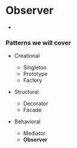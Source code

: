 # Observer

-
### Patterns we will cover

- Creational

  - Singleton
  - Prototype
  - Factory

- Structural

  - Decorator
  - Facade

- Behavioral

  - Mediator
  - **Observer**
